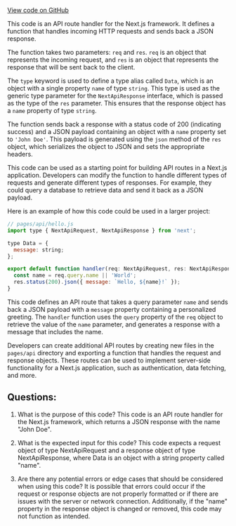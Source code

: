 [View code on GitHub](https://github.com/ergoplatform/ergoweb/pages/api/hello.ts)

This code is an API route handler for the Next.js framework. It defines a function that handles incoming HTTP requests and sends back a JSON response. 

The function takes two parameters: `req` and `res`. `req` is an object that represents the incoming request, and `res` is an object that represents the response that will be sent back to the client. 

The `type` keyword is used to define a type alias called `Data`, which is an object with a single property `name` of type `string`. This type is used as the generic type parameter for the `NextApiResponse` interface, which is passed as the type of the `res` parameter. This ensures that the response object has a `name` property of type `string`. 

The function sends back a response with a status code of 200 (indicating success) and a JSON payload containing an object with a `name` property set to `'John Doe'`. This payload is generated using the `json` method of the `res` object, which serializes the object to JSON and sets the appropriate headers. 

This code can be used as a starting point for building API routes in a Next.js application. Developers can modify the function to handle different types of requests and generate different types of responses. For example, they could query a database to retrieve data and send it back as a JSON payload. 

Here is an example of how this code could be used in a larger project:

```javascript
// pages/api/hello.js
import type { NextApiRequest, NextApiResponse } from 'next';

type Data = {
  message: string;
};

export default function handler(req: NextApiRequest, res: NextApiResponse<Data>) {
  const name = req.query.name || 'World';
  res.status(200).json({ message: `Hello, ${name}!` });
}
```

This code defines an API route that takes a query parameter `name` and sends back a JSON payload with a `message` property containing a personalized greeting. The `handler` function uses the `query` property of the `req` object to retrieve the value of the `name` parameter, and generates a response with a message that includes the name. 

Developers can create additional API routes by creating new files in the `pages/api` directory and exporting a function that handles the request and response objects. These routes can be used to implement server-side functionality for a Next.js application, such as authentication, data fetching, and more.
## Questions: 
 1. What is the purpose of this code?
   This code is an API route handler for the Next.js framework, which returns a JSON response with the name "John Doe".

2. What is the expected input for this code?
   This code expects a request object of type NextApiRequest and a response object of type NextApiResponse<Data>, where Data is an object with a string property called "name".

3. Are there any potential errors or edge cases that should be considered when using this code?
   It is possible that errors could occur if the request or response objects are not properly formatted or if there are issues with the server or network connection. Additionally, if the "name" property in the response object is changed or removed, this code may not function as intended.